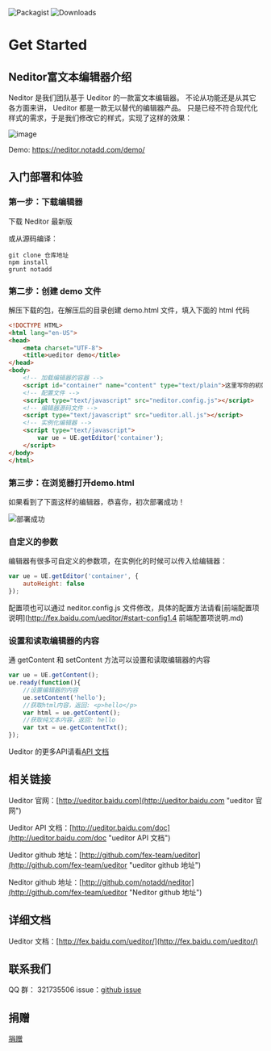 ![Packagist](https://img.shields.io/packagist/v/notadd/neditor.svg) 
![Downloads](https://img.shields.io/packagist/dt/notadd/neditor.svg)

Get Started
==================

## Neditor富文本编辑器介绍

Neditor 是我们团队基于 Ueditor 的一款富文本编辑器。
不论从功能还是从其它各方面来讲， Ueditor 都是一款无以替代的编辑器产品。
只是已经不符合现代化样式的需求，于是我们修改它的样式，实现了这样的效果：

![image](https://www.notadd.com/src/neditor.webp)

Demo:  https://neditor.notadd.com/demo/

## 入门部署和体验 ##

### 第一步：下载编辑器 ###

下载 Neditor 最新版

或从源码编译：

```shell
git clone 仓库地址
npm install
grunt notadd
```

### 第二步：创建 demo 文件 ###

解压下载的包，在解压后的目录创建 demo.html 文件，填入下面的 html 代码

```html
<!DOCTYPE HTML>
<html lang="en-US">
<head>
	<meta charset="UTF-8">
	<title>ueditor demo</title>
</head>
<body>
	<!-- 加载编辑器的容器 -->
	<script id="container" name="content" type="text/plain">这里写你的初始化内容</script>
	<!-- 配置文件 -->
	<script type="text/javascript" src="neditor.config.js"></script>
	<!-- 编辑器源码文件 -->
	<script type="text/javascript" src="ueditor.all.js"></script>
	<!-- 实例化编辑器 -->
	<script type="text/javascript">
	    var ue = UE.getEditor('container');
	</script>
</body>
</html>
```

### 第三步：在浏览器打开demo.html ###

如果看到了下面这样的编辑器，恭喜你，初次部署成功！

![部署成功](https://www.notadd.com/src/neditor-demo.webp)

### 自定义的参数

编辑器有很多可自定义的参数项，在实例化的时候可以传入给编辑器：

```javascript
var ue = UE.getEditor('container', {
    autoHeight: false
});
```

配置项也可以通过 neditor.config.js 文件修改，具体的配置方法请看[前端配置项说明](http://fex.baidu.com/ueditor/#start-config1.4 前端配置项说明.md)

### 设置和读取编辑器的内容

通 getContent 和 setContent 方法可以设置和读取编辑器的内容

```javascript
var ue = UE.getContent();
ue.ready(function(){
    //设置编辑器的内容
    ue.setContent('hello');
    //获取html内容，返回: <p>hello</p>
    var html = ue.getContent();
    //获取纯文本内容，返回: hello
    var txt = ue.getContentTxt();
});
```

Ueditor 的更多API请看[API 文档](http://ueditor.baidu.com/doc "ueditor API 文档")

## 相关链接 ##

Ueditor 官网：[http://ueditor.baidu.com](http://ueditor.baidu.com "ueditor 官网")

Ueditor API 文档：[http://ueditor.baidu.com/doc](http://ueditor.baidu.com/doc "ueditor API 文档")

Ueditor github 地址：[http://github.com/fex-team/ueditor](http://github.com/fex-team/ueditor "ueditor github 地址")

Neditor github 地址：[http://github.com/notadd/neditor](http://github.com/fex-team/ueditor "Neditor github 地址")

## 详细文档

Ueditor 文档：[http://fex.baidu.com/ueditor/](http://fex.baidu.com/ueditor/)



## 联系我们 ##

QQ 群： 321735506
issue：[github issue](http://github.com/notadd/neditor/issues "ueditor 论坛")

## 捐赠 


[捐赠](https://git.oschina.net/notadd/notadd?donate=true)

